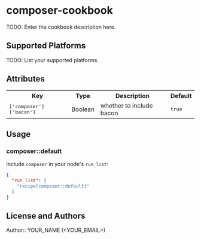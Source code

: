 # composer-cookbook

TODO: Enter the cookbook description here.

## Supported Platforms

TODO: List your supported platforms.

## Attributes

<table>
  <tr>
    <th>Key</th>
    <th>Type</th>
    <th>Description</th>
    <th>Default</th>
  </tr>
  <tr>
    <td><tt>['composer']['bacon']</tt></td>
    <td>Boolean</td>
    <td>whether to include bacon</td>
    <td><tt>true</tt></td>
  </tr>
</table>

## Usage

### composer::default

Include `composer` in your node's `run_list`:

```json
{
  "run_list": [
    "recipe[composer::default]"
  ]
}
```

## License and Authors

Author:: YOUR_NAME (<YOUR_EMAIL>)
